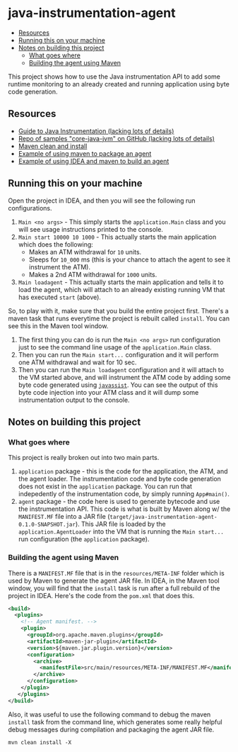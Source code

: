 # java-instrumentation-agent

<!-- START doctoc generated TOC please keep comment here to allow auto update -->
<!-- DON'T EDIT THIS SECTION, INSTEAD RE-RUN doctoc TO UPDATE -->

- [Resources](#resources)
- [Running this on your machine](#running-this-on-your-machine)
- [Notes on building this project](#notes-on-building-this-project)
  - [What goes where](#what-goes-where)
  - [Building the agent using Maven](#building-the-agent-using-maven)

<!-- END doctoc generated TOC please keep comment here to allow auto update -->

This project shows how to use the Java instrumentation API to add some runtime monitoring to an already created and
running application using byte code generation.

## Resources

- [Guide to Java Instrumentation (lacking lots of details)](https://www.baeldung.com/java-instrumentation)
- [Repo of samples "core-java-jvm" on GitHub (lacking lots of details)](https://github.com/eugenp/tutorials/tree/master/core-java-modules/core-java-jvm)
- [Maven clean and install](https://stackoverflow.com/a/20122552/2085356)
- [Example of using maven to package an agent](https://dhruba.wordpress.com/2010/02/07/creation-dynamic-loading-and-instrumentation-with-javaagents/)
- [Example of using IDEA and maven to build an agent](https://stackify.com/what-are-java-agents-and-how-to-profile-with-them/)

## Running this on your machine

Open the project in IDEA, and then you will see the following run configurations.

1. `Main <no args>` - This simply starts the `application.Main` class and you will see usage instructions printed
   to the console.
2. `Main start 10000 10 1000` - This actually starts the main application which does the following:
   - Makes an ATM withdrawal for `10` units.
   - Sleeps for `10_000` ms (this is your chance to attach the agent to see it instrument the ATM).
   - Makes a 2nd ATM withdrawal for `1000` units.
3. `Main loadagent` - This actually starts the main application and tells it to load the agent, which will attach
   to an already existing running VM that has executed `start` (above).

So, to play with it, make sure that you build the entire project first. There's a maven task that runs everytime
the project is rebuilt called `install`. You can see this in the Maven tool window.

1. The first thing you can do is run the `Main <no args>` run configuration just to see the command line usage of the
   `application.Main` class.
2. Then you can run the `Main start...` configuration and it will perform one ATM
   withdrawal and wait for 10 sec.
3. Then you can run the `Main loadagent` configuration and it will attach to the VM started above, and will instrument
   the ATM code by adding some byte code generated using [`javassist`](https://www.javassist.org/). You can see the
   output of this byte code injection into your ATM class and it will dump some instrumentation output to the console.

## Notes on building this project

### What goes where

This project is really broken out into two main parts.

1. `application` package - this is the code for the application, the ATM, and the agent loader. The instrumentation code and byte code generation does not exist in the `application` package. You can run that
   indepedently of the instrumentation code, by simply running `App#main()`.
2. `agent` package - the code here is used to generate bytecode and use the instrumentation API. This code is what is
   built by Maven along w/ the `MANIFEST.MF` file into a JAR file (`target/java-instrumentation-agent-0.1.0-SNAPSHOT.jar`).
   This JAR file is loaded by the `application.AgentLoader` into the VM that is running the `Main start...` run
   configuration (the `application` package).

### Building the agent using Maven

There is a `MANIFEST.MF` file that is in the `resources/META-INF` folder which is used by Maven to generate the
agent JAR file. In IDEA, in the Maven tool window, you will find that the `install` task is run after a full rebuild
of the project in IDEA. Here's the code from the `pom.xml` that does this.

```xml
<build>
  <plugins>
    <!-- Agent manifest. -->
    <plugin>
      <groupId>org.apache.maven.plugins</groupId>
      <artifactId>maven-jar-plugin</artifactId>
      <version>${maven.jar.plugin.version}</version>
      <configuration>
        <archive>
          <manifestFile>src/main/resources/META-INF/MANIFEST.MF</manifestFile>
        </archive>
      </configuration>
    </plugin>
   </plugins>
</build>
```

Also, it was useful to use the following command to debug the maven `install` task from the command line, which
generates some really helpful debug messages during compilation and packaging the agent JAR file.

```shell script
mvn clean install -X
```

